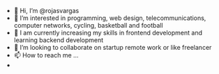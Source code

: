 - 👋 Hi, I’m @rojasvargas
- 👀 I’m interested in programming, web design, telecommunications, computer networks, cycling, basketball and football
- 🌱 I am currently increasing my skills in frontend development and learning backend development
- 💞️ I’m looking to collaborate on startup remote work or like freelancer
- 📫 How to reach me ...
- 
<!---
rojasvargas/rojasvargas is a ✨ special ✨ repository because its `README.md` (this file) appears on your GitHub profile.
You can click the Preview link to take a look at your changes.
--->
